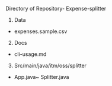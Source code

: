 Directory of Repository- Expense-splitter 
1.	Data
-	expenses.sample.csv

2.	Docs
-	cli-usage.md

3.	Src/main/java/itm/oss/splitter
-	App.java~ Splitter.java

